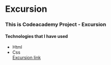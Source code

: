 # Excursion
### This is Codeacademy Project - Excursion
#### Technologies that I have used
- Html
- Css \
[Excursion link](https://shuknorris.github.io/ecxursion/)
